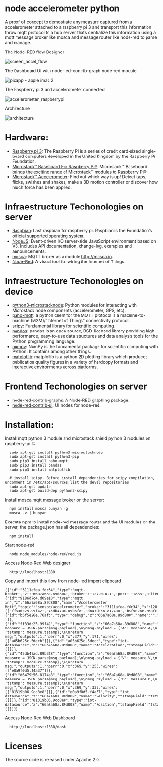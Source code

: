 # node accelerometer python

A proof of concept to demostrate any measure captured from a accelerometer attached to a raspberry pi 3 and transport this information throw mqtt protocol to a hub server thats centralize this information using a mqtt message broker like mosca and message router like node-red to parse and manage.

The Node-RED flow Designer

 ![screen_accel_flow](https://cloud.githubusercontent.com/assets/1216181/16090161/9bafae1c-332e-11e6-82fe-326f93d07956.png)

The Dashboard UI with node-red-contrib-graph node-red module

![picapp - apple imac 2](https://cloud.githubusercontent.com/assets/1216181/16090365/65eed644-332f-11e6-9a2a-6f50aea8bf32.png)

The Raspberry pi 3 and accelerometer connected

![accelerometer_raspberrypi](https://cloud.githubusercontent.com/assets/1216181/16017883/41bb0646-31a2-11e6-907b-8fb9019c17c8.jpeg)

Architecture

![architecture](https://cloud.githubusercontent.com/assets/1216181/16357341/1f6fc83c-3af4-11e6-9b85-b0e8a111a843.png)

# Hardware:

- [Raspberry pi 3](https://www.raspberrypi.org/): The Raspberry Pi is a series of credit card-sized single-board computers developed in the United Kingdom by the Raspberry Pi Foundation.
- [Microstack™ Baseboard For Raspberry Pi®](http://www.microstack.org.uk/assets/pibaseboard/FormattedPiBaseboardgettingstarted.pdf): Microstack™ Baseboard brings the exciting range of Microstack™ modules to Raspberry Pi®.
- [Microstack™ Accelerometer](http://www.generationrobots.com/media/Microstack/Microstack-accelerometer-for-raspberry-pi-getting-started.pdf): Find out which way is up! Detect taps, flicks, swishes and shakes, make a 3D motion controller or discover how much force has been
applied. 

# Infraestructure Techonologies on server

- [Raspbian](https://www.raspberrypi.org/downloads/raspbian/): Last raspbian for raspberry pi. Raspbian is the Foundation’s official supported operating system.
- [NodeJS](https://nodejs.org/): Event-driven I/O server-side JavaScript environment based on V8. Includes API documentation, change-log, examples and announcements.
- [mosca](https://github.com/mcollina/mosca): MQTT broker as a module http://mosca.io.
- [Node-Red](http://nodered.org/): A visual tool for wiring the Internet of Things.

# Infraestructure Techonologies on device

- [python3-microstacknode](https://github.com/microstack-IoT/python3-microstacknode): Python modules for interacting with Microstack node components (accelerometer, GPS, etc).
- [paho-mqtt](https://pypi.python.org/pypi/paho-mqtt/1.1): a python client for the MQTT protocol is a machine-to-machine (M2M)/”Internet of Things” connectivity protocol.
- [scipy](https://www.scipy.org/): Fundamental library for scientific computing.
- [pandas](http://pandas.pydata.org/): pandas is an open source, BSD-licensed library providing high-performance, easy-to-use data structures and data analysis tools for the Python programming language.
- [numpy](http://www.numpy.org/): NumPy is the fundamental package for scientific computing with Python. It contains among other things.
- [matplotlib](http://matplotlib.org/): matplotlib is a python 2D plotting library which produces publication quality figures in a variety of hardcopy formats and interactive environments across platforms.

# Frontend Techonologies on server

- [node-red-contrib-graphs](https://www.npmjs.com/package/node-red-contrib-graphs): A Node-RED graphing package.
- [node-red-contrib-ui](https://www.npmjs.com/package/node-red-contrib-ui): UI nodes for node-red.

# Installation:

Install mqtt python 3 module and microstack shield python 3 modules on raspberry-pi 3:
```
  sudo apt-get install python3-microstacknode
  sudo apt-get install python3-pip
  sudo pip3 install paho-mqtt
  sudo pip3 install pandas
  sudo pip3 install matplotlib
  
  # install scipy. Before install dependencies for scipy compilation, uncomment in /etc/apt/sources.list the devel repositories
  sudo apt-get update
  sudo apt-get build-dep python3-scipy
```

Install mosca mqtt message broker on the server:
```
  npm install mosca bunyan -g
  mosca -v | bunyan
```

Execute npm to install node-red message router and the UI modules on the server, the package.json has all dependencies:
```
  npm install
```

Start node-red
```
  node node_modules/node-red/red.js
```

Access Node-Red Web designer
```
  http://localhost:1880
```

Copy and import this flow from node-red import clipboard
```
[{"id":"3111afea.fdc34","type":"mqtt-broker","z":"66a7a68a.89d808","broker":"127.0.0.1","port":"1883","clientid":"","usetls":false,"verifyservercert":true,"compatmode":true,"keepalive":"60","cleansession":true,"willTopic":"","willQos":"0","willRetain":null,"willPayload":"","birthTopic":"","birthQos":"0","birthRetain":null,"birthPayload":""},{"id":"9186d7c4.d09e18","type":"mqtt in","z":"66a7a68a.89d808","name":"Accelerometer Mqtt","topic":"sensor/accelerometer","broker":"3111afea.fdc34","x":128.5,"y":214,"wires":[["ff33dc25.99f42","45db47ad.89b3f8","d6479b56.8174a8","b5f5e26e.76afc"]]},{"id":"b5f5e26e.76afc","type":"debug","z":"66a7a68a.89d808","name":"","active":true,"console":"false","complete":"payload","x":384.5,"y":73,"wires":[]},{"id":"ff33dc25.99f42","type":"function","z":"66a7a68a.89d808","name":"Acceleration","func":"var measure = JSON.parse(msg.payload);\n\nmsg.payload = {'A': measure.A,\n               'tstamp': measure.tstamp};\n\nreturn msg;","outputs":1,"noerr":0,"x":377,"y":171,"wires":[["a05b625c.5decb"]]},{"id":"a05b625c.5decb","type":"iot-datasource","z":"66a7a68a.89d808","name":"Acceleration","tstampField":"tstamp","dataField":"A","disableDiscover":false,"x":573,"y":171,"wires":[[]]},{"id":"45db47ad.89b3f8","type":"function","z":"66a7a68a.89d808","name":"Velocity","func":"var measure = JSON.parse(msg.payload);\n\nmsg.payload = {'V': measure.V,\n               'tstamp': measure.tstamp};\n\nreturn msg;","outputs":1,"noerr":0,"x":369,"y":253,"wires":[["e0a9f0d5.f4a37"]]},{"id":"d6479b56.8174a8","type":"function","z":"66a7a68a.89d808","name":"Position","func":"var measure = JSON.parse(msg.payload);\n\nmsg.payload = {'D': measure.D,\n               'tstamp': measure.tstamp};\n\nreturn msg;","outputs":1,"noerr":0,"x":369,"y":337,"wires":[["81319b06.9cc8e8"]]},{"id":"e0a9f0d5.f4a37","type":"iot-datasource","z":"66a7a68a.89d808","name":"Velocity","tstampField":"tstamp","dataField":"V","disableDiscover":false,"x":562,"y":253,"wires":[[]]},{"id":"81319b06.9cc8e8","type":"iot-datasource","z":"66a7a68a.89d808","name":"Position","tstampField":"tstamp","dataField":"D","disableDiscover":false,"x":563,"y":337,"wires":[[]]}]
```

Access Node-Red Web Dashboard
```
  http://localhost:1880/dash
```

# Licenses
The source code is released under Apache 2.0.

